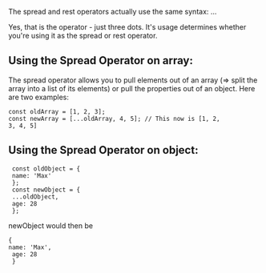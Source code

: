 The spread and rest operators actually use the same syntax: ... 

Yes, that is the operator - just three dots. It's usage determines whether you're using it as the spread or rest operator.

## Using the Spread Operator on array:

The spread operator allows you to pull elements out of an array (=> split the array into a list of its elements) or pull the properties out of an object. Here are two examples:


```
const oldArray = [1, 2, 3];
const newArray = [...oldArray, 4, 5]; // This now is [1, 2, 
3, 4, 5] 
```

## Using the Spread Operator on object:

```
 const oldObject = {
 name: 'Max'
 };
 const newObject = {
 ...oldObject,
 age: 28
 };
```

newObject would then be

```
{
name: 'Max',
 age: 28
 }
```